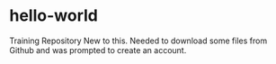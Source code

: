 # hello-world
Training Repository
New to this. Needed to download some files from Github and was prompted to create an account.
